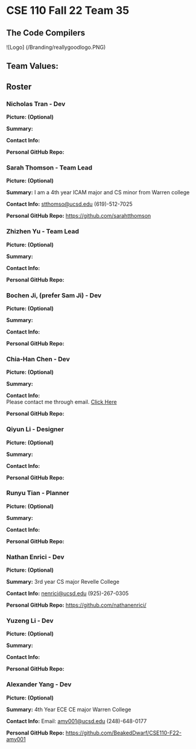 # CSE 110 Fall 22 Team 35
## The Code Compilers

![Logo] (/Branding/reallygoodlogo.PNG)

## Team Values:


## Roster

### Nicholas Tran - Dev
**Picture: (Optional)**

**Summary:**

**Contact Info:**

**Personal GitHub Repo:**


### Sarah Thomson - Team Lead
**Picture: (Optional)**

**Summary:**
I am a 4th year ICAM major and CS minor from Warren college

**Contact Info:**
stthomso@ucsd.edu
(619)-512-7025

**Personal GitHub Repo:**
https://github.com/sarahtthomson

### Zhizhen Yu - Team Lead
**Picture: (Optional)**

**Summary:**

**Contact Info:**

**Personal GitHub Repo:**


### Bochen Ji, (prefer Sam Ji) - Dev
**Picture: (Optional)**

**Summary:**

**Contact Info:**

**Personal GitHub Repo:**


### Chia-Han Chen - Dev
**Picture: (Optional)**

**Summary:**

**Contact Info:**  
Please contact me through email. [Click Here](chc016@ucsd.edu)

**Personal GitHub Repo:**


### Qiyun Li - Designer
**Picture: (Optional)**

**Summary:**

**Contact Info:**

**Personal GitHub Repo:**


### Runyu Tian - Planner
**Picture: (Optional)**

**Summary:**

**Contact Info:**

**Personal GitHub Repo:**


### Nathan Enrici - Dev
**Picture: (Optional)**

**Summary:**
3rd year CS major
Revelle College

**Contact Info:**
nenrici@ucsd.edu
(925)-267-0305

**Personal GitHub Repo:**
https://github.com/nathanenrici/


### Yuzeng Li - Dev
**Picture: (Optional)**

**Summary:**

**Contact Info:**

**Personal GitHub Repo:**


### Alexander Yang - Dev
**Picture: (Optional)**

**Summary:**
4th Year ECE CE major
Warren College

**Contact Info:**
Email: amy001@ucsd.edu
(248)-648-0177

**Personal GitHub Repo:**
https://github.com/BeakedDwarf/CSE110-F22-amy001

